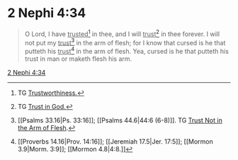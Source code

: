 # 2 Nephi 4:34

> O Lord, I have <u>trusted</u>[^a] in thee, and I will <u>trust</u>[^b] in thee forever. I will not put my <u>trust</u>[^c] in the arm of flesh; for I know that cursed is he that putteth his <u>trust</u>[^d] in the arm of flesh. Yea, cursed is he that putteth his trust in man or maketh flesh his arm.

[2 Nephi 4:34](https://www.churchofjesuschrist.org/study/scriptures/bofm/2-ne/4?lang=eng&id=p34#p34)


[^a]: TG [Trustworthiness.](https://www.churchofjesuschrist.org/study/scriptures/tg/trustworthiness?lang=eng)
[^b]: TG [Trust in God.](https://www.churchofjesuschrist.org/study/scriptures/tg/trust-in-god?lang=eng)
[^c]: [[Psalms 33.16|Ps. 33:16]]; [[Psalms 44.6|44:6 (6-8)]]. TG [Trust Not in the Arm of Flesh](https://www.churchofjesuschrist.org/study/scriptures/tg/trust-not-in-the-arm-of-flesh?lang=eng).
[^d]: [[Proverbs 14.16|Prov. 14:16]]; [[Jeremiah 17.5|Jer. 17:5]]; [[Mormon 3.9|Morm. 3:9]]; [[Mormon 4.8|4:8.]]
